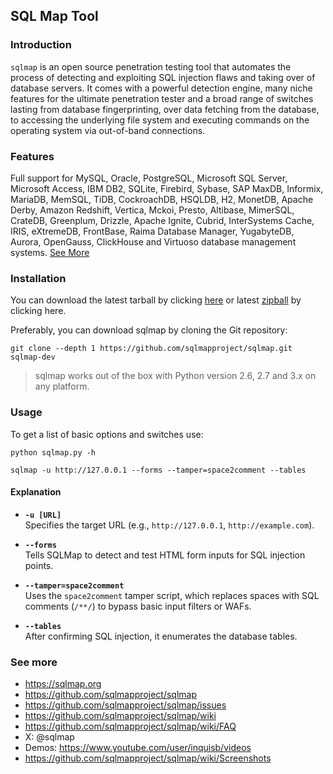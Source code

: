 ## SQL Map Tool

### Introduction
`sqlmap` is an open source penetration testing tool that automates the process of detecting and exploiting SQL injection flaws and taking over of database servers. It comes with a powerful detection engine, many niche features for the ultimate penetration tester and a broad range of switches lasting from database fingerprinting, over data fetching from the database, to accessing the underlying file system and executing commands on the operating system via out-of-band connections.


### Features
Full support for MySQL, Oracle, PostgreSQL, Microsoft SQL Server, Microsoft Access, IBM DB2, SQLite, Firebird, Sybase, SAP MaxDB, Informix, MariaDB, MemSQL, TiDB, CockroachDB, HSQLDB, H2, MonetDB, Apache Derby, Amazon Redshift, Vertica, Mckoi, Presto, Altibase, MimerSQL, CrateDB, Greenplum, Drizzle, Apache Ignite, Cubrid, InterSystems Cache, IRIS, eXtremeDB, FrontBase, Raima Database Manager, YugabyteDB, Aurora, OpenGauss, ClickHouse and Virtuoso database management systems.
[See More](https://sqlmap.org/)


### Installation
You can download the latest tarball by clicking [here](https://github.com/sqlmapproject/sqlmap/tarball/master) or latest [zipball](https://github.com/sqlmapproject/sqlmap/zipball/master) by clicking here.

Preferably, you can download sqlmap by cloning the Git repository:
```
git clone --depth 1 https://github.com/sqlmapproject/sqlmap.git sqlmap-dev
```

> sqlmap works out of the box with Python version 2.6, 2.7 and 3.x on any platform.


### Usage
To get a list of basic options and switches use:
```
python sqlmap.py -h
```

```
sqlmap -u http://127.0.0.1 --forms --tamper=space2comment --tables
```

#### Explanation
- **`-u [URL]`**  
  Specifies the target URL (e.g., `http://127.0.0.1`, `http://example.com`).

- **`--forms`**  
  Tells SQLMap to detect and test HTML form inputs for SQL injection points.

- **`--tamper=space2comment`**  
  Uses the `space2comment` tamper script, which replaces spaces with SQL comments (`/**/`) to bypass basic input filters or WAFs.

- **`--tables`**  
  After confirming SQL injection, it enumerates the database tables.


### See more
- https://sqlmap.org
- https://github.com/sqlmapproject/sqlmap
- https://github.com/sqlmapproject/sqlmap/issues
- https://github.com/sqlmapproject/sqlmap/wiki
- https://github.com/sqlmapproject/sqlmap/wiki/FAQ
- X: @sqlmap
- Demos: https://www.youtube.com/user/inquisb/videos
- https://github.com/sqlmapproject/sqlmap/wiki/Screenshots
